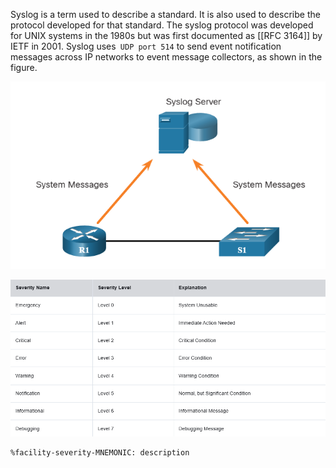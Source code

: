 Syslog is a term used to describe a standard. It is also used to describe the protocol developed for that standard. The syslog protocol was developed for UNIX systems in the 1980s but was first documented as [[RFC 3164]] by IETF in 2001. Syslog uses` UDP port 514` to send event notification messages across IP networks to event message collectors, as shown in the figure.

![../images/Pasted image 20250102112444.png](../images/Pasted%20image%2020250102112444.png)

![../images/Pasted image 20250106002357.png](../images/Pasted%20image%2020250106002357.png)

```
%facility-severity-MNEMONIC: description
```
